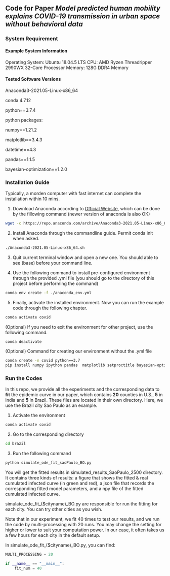 ## Code for Paper *Model predicted human mobility explains COVID-19 transmission in urban space without behavioral data*

### System Requirement

#### Example System Information

Operating System: Ubuntu 18.04.5 LTS
CPU: AMD Ryzen Threadripper 2990WX 32-Core Processor
Memory: 128G DDR4 Memory

#### Tested Software Versions
Anaconda3-2021.05-Linux-x86_64

conda 4.7.12

python==3.7.4


python packages:

numpy==1.21.2

matplotlib==3.4.3

datetime==4.3

pandas==1.1.5

bayesian-optimization==1.2.0 

### Installation Guide
Typically, a morden computer with fast internet can complete the installation within 10 mins.

1. Download Anaconda according to [Official Website](https://[www.anaconda.com/products/individual-d](https://www.anaconda.com/products/distribution)), which can be done by the fillowing command (newer version of anaconda is also OK)
``` bash
wget -c https://repo.anaconda.com/archive/Anaconda3-2021.05-Linux-x86_64.sh
```
2. Install Anaconda through the commandline guide. Permit conda init when asked.
``` bash
./Anaconda3-2021.05-Linux-x86_64.sh
```
3. Quit current terminal window and open a new one. You should able to see (base) before your command line. 

4. Use the following command to install pre-configured environment through the provided .yml file (you should go to the directory of this project before performing the command)
``` bash
conda env create -f ./anaconda_env.yml
```

5. Finally, activate the installed environment. Now you can run the example code through the following chapter.
``` bash
conda activate covid
```

(Optional) If you need to exit the environment for other project, use the following command.

``` bash
conda deactivate 
```

(Optional) Command for creating our environment without the .yml file
``` bash
conda create -n covid python==3.7
pip install numpy ipython pandas  matplotlib setproctitle bayesian-optimization datetime pathlib
```

### Run the Codes
In this repo, we provide all the experiments and the corresponding data to **fit** the epidemic curve in our paper, which contains **20** counties in U.S., **5** in India and **5** in Brazil. These files are located in their own directory. Here, we use the Brazil city Sao Paulo as an example. 

1. Activate the environment
``` bash
conda activate covid
```
2. Go to the corresponding directory
``` bash
cd brazil
```
3. Run the following command
``` bash
python simulate_ode_fit_saoPaulo_BO.py
```

You will get the fitted results in simulated_results_SaoPaulo_2500 directory. It contains three kinds of results: a figure that shows the fitted & real cumulated infected curve (in green and red), a json file that records the corresponding fitted model parameters, and a npy file of the fitted cumulated infected curve.

simulate_ode_fit\_($cityname)\_BO.py are responsible for run the fitting for each city. You can try other cities as you wish.

Note that in our experiment, we fit 40 times to test our results, and we run the code by multi-processing with 20 runs. You may change the setting for higher or lower to suit your computation power. In our case, it often takes us a few hours for each city in the default setup.

In simulate_ode_fit\_($cityname)\_BO.py, you can find:
``` python
MULTI_PROCESSING = 20
```
``` python
if __name__ == "__main__":
    fit_num = 40
```
